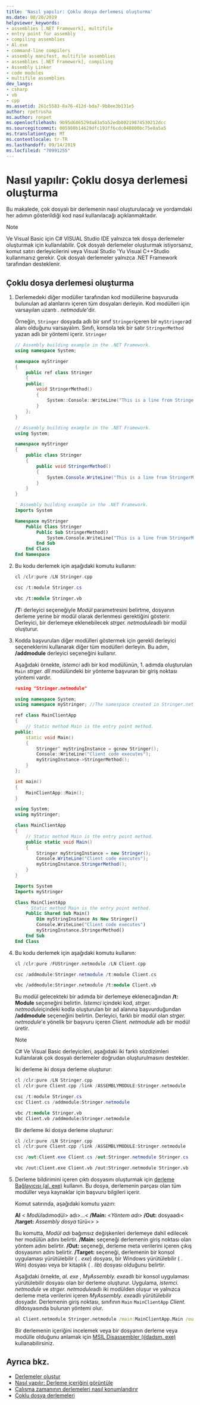 ```yaml
---
title: 'Nasıl yapılır: Çoklu dosya derlemesi oluşturma'
ms.date: 08/20/2019
helpviewer_keywords:
- assemblies [.NET Framework], multifile
- entry point for assembly
- compiling assemblies
- Al.exe
- command-line compilers
- assembly manifest, multifile assemblies
- assemblies [.NET Framework], compiling
- Assembly Linker
- code modules
- multifile assemblies
dev_langs:
- csharp
- vb
- cpp
ms.assetid: 261c5583-8a76-412d-bda7-9b8ee3b131e5
author: rpetrusha
ms.author: ronpet
ms.openlocfilehash: 9b95d686529da83a5a52edb80219874530212dcc
ms.sourcegitcommit: 005980b14629dfc193ff6cdc040800bc75e0a5a5
ms.translationtype: MT
ms.contentlocale: tr-TR
ms.lasthandoff: 09/14/2019
ms.locfileid: "70991255"
---
```

# <a name="how-to-build-a-multifile-assembly"></a>Nasıl yapılır: Çoklu dosya derlemesi oluşturma

Bu makalede, çok dosyalı bir derlemenin nasıl oluşturulacağı ve yordamdaki her adımın gösterildiği kod nasıl kullanılacağı açıklanmaktadır.

> [!NOTE]
> Ve Visual Basic için C# VISUAL Studio IDE yalnızca tek dosya derlemeler oluşturmak için kullanılabilir. Çok dosyalı derlemeler oluşturmak istiyorsanız, komut satırı derleyicilerini veya Visual Studio 'Yu Visual C++Studio kullanmanız gerekir. Çok dosyalı derlemeler yalnızca .NET Framework tarafından desteklenir.

## <a name="create-a-multifile-assembly"></a>Çoklu dosya derlemesi oluşturma

1. Derlemedeki diğer modüller tarafından kod modüllerine başvuruda bulunulan ad alanlarını içeren tüm dosyaları derleyin. Kod modülleri için varsayılan uzantı *. netmodule*'dir.

   Örneğin, `Stringer` dosyada adlı bir sınıf `Stringer`içeren bir `myStringer`ad alanı olduğunu varsayalım. Sınıfı, konsola tek bir satır `StringerMethod` yazan adlı bir yöntemi içerir. `Stringer`

   ```cpp
   // Assembly building example in the .NET Framework.
   using namespace System;

   namespace myStringer
   {
       public ref class Stringer
       {
       public:
           void StringerMethod()
           {
               System::Console::WriteLine("This is a line from StringerMethod.");
           }
       };
   }
   ```

   ```csharp
   // Assembly building example in the .NET Framework.
   using System;

   namespace myStringer
   {
       public class Stringer
       {
           public void StringerMethod()
           {
               System.Console.WriteLine("This is a line from StringerMethod.");
           }
       }
   }
   ```

   ```vb
   ' Assembly building example in the .NET Framework.
   Imports System

   Namespace myStringer
       Public Class Stringer
           Public Sub StringerMethod()
               System.Console.WriteLine("This is a line from StringerMethod.")
           End Sub
       End Class
   End Namespace
   ```

2. Bu kodu derlemek için aşağıdaki komutu kullanın:

   ```cpp
   cl /clr:pure /LN Stringer.cpp
   ```

   ```csharp
   csc /t:module Stringer.cs
   ```

   ```vb
   vbc /t:module Stringer.vb
   ```

   **/T:** derleyici seçeneğiyle *Modül* parametresini belirtme, dosyanın derleme yerine bir modül olarak derlenmesi gerektiğini gösterir. Derleyici, bir derlemeye eklenebilecek *strger. netmodule*adlı bir modül oluşturur.

3. Kodda başvurulan diğer modülleri göstermek için gerekli derleyici seçeneklerini kullanarak diğer tüm modülleri derleyin. Bu adım, **/addmodule** derleyici seçeneğini kullanır.

   Aşağıdaki örnekte, *istemci* adlı bir kod modülünün, 1. adımda oluşturulan `Main` *strger. dll* modülündeki bir yönteme başvuran bir giriş noktası yöntemi vardır.

   ```cpp
   #using "Stringer.netmodule"

   using namespace System;
   using namespace myStringer; //The namespace created in Stringer.netmodule.

   ref class MainClientApp
   {
       // Static method Main is the entry point method.
   public:
       static void Main()
       {
           Stringer^ myStringInstance = gcnew Stringer();
           Console::WriteLine("Client code executes");
           myStringInstance->StringerMethod();
       }
   };

   int main()
   {
       MainClientApp::Main();
   }
   ```

   ```csharp
   using System;
   using myStringer;

   class MainClientApp
   {
       // Static method Main is the entry point method.
       public static void Main()
       {
           Stringer myStringInstance = new Stringer();
           Console.WriteLine("Client code executes");
           myStringInstance.StringerMethod();
       }
   }
   ```

   ```vb
   Imports System
   Imports myStringer

   Class MainClientApp
       ' Static method Main is the entry point method.
       Public Shared Sub Main()
           Dim myStringInstance As New Stringer()
           Console.WriteLine("Client code executes")
           myStringInstance.StringerMethod()
       End Sub
   End Class
   ```

4. Bu kodu derlemek için aşağıdaki komutu kullanın:

   ```cpp
   cl /clr:pure /FUStringer.netmodule /LN Client.cpp
   ```

   ```csharp
   csc /addmodule:Stringer.netmodule /t:module Client.cs
   ```

   ```vb
   vbc /addmodule:Stringer.netmodule /t:module Client.vb
   ```

   Bu modül gelecekteki bir adımda bir derlemeye eklenecağından **/t: Module** seçeneğini belirtin. *İstemci* içindeki kod, *strger. netmodule*içindeki kodla oluşturulan bir ad alanına başvurduğundan **/addmodule** seçeneğini belirtin. Derleyici, farklı bir modül olan *strger. netmodule*'e yönelik bir başvuru içeren *Client. netmodule* adlı bir modül üretir.

   > [!NOTE]
   > C# Ve Visual Basic derleyicileri, aşağıdaki iki farklı sözdizimleri kullanılarak çok dosyalı derlemeler doğrudan oluşturulmasını destekler.
   >
   > İki derleme iki dosya derleme oluşturur:
   >
   >   ```cpp
   >   cl /clr:pure /LN Stringer.cpp
   >   cl /clr:pure Client.cpp /link /ASSEMBLYMODULE:Stringer.netmodule
   >   ```
   >
   >   ```csharp
   >   csc /t:module Stringer.cs
   >   csc Client.cs /addmodule:Stringer.netmodule
   >   ```
   >
   >   ```vb
   >   vbc /t:module Stringer.vb
   >   vbc Client.vb /addmodule:Stringer.netmodule
   >   ```
   >
   > Bir derleme iki dosya derleme oluşturur:
   >
   >   ```cpp
   >   cl /clr:pure /LN Stringer.cpp
   >   cl /clr:pure Client.cpp /link /ASSEMBLYMODULE:Stringer.netmodule
   >   ```
   >
   >   ```csharp
   >   csc /out:Client.exe Client.cs /out:Stringer.netmodule Stringer.cs
   >   ```
   >
   >   ```vb
   >   vbc /out:Client.exe Client.vb /out:Stringer.netmodule Stringer.vb
   >   ```

5. Derleme bildirimini içeren çıktı dosyasını oluşturmak için [derleme Bağlayıcısı (al. exe)](../tools/al-exe-assembly-linker.md) kullanın. Bu dosya, derlemenin parçası olan tüm modüller veya kaynaklar için başvuru bilgileri içerir.

    Komut satırında, aşağıdaki komutu yazın:

    **Al** \< *Modül*adımodül> adı>...\< **/Main:** \<*Yöntem adı*>  **/Out:** dosyaadı\< **/target:** *Assembly dosya* türü\<> >

    Bu komutta, *Modül adı* bağımsız değişkenleri derlemeye dahil edilecek her modülün adını belirtir. **/Main:** seçeneği derlemenin giriş noktası olan yöntem adını belirtir. **/Out:** seçeneği, derleme meta verilerini içeren çıkış dosyasının adını belirtir. **/Target:** seçeneği, derlemenin bir konsol uygulaması yürütülebilir ( *. exe*) dosyası, bir Windows yürütülebilir ( *. Win*) dosyası veya bir kitaplık ( *. lib*) dosyası olduğunu belirtir.

    Aşağıdaki örnekte, *al. exe* , *MyAssembly. exe*adlı bir konsol uygulaması yürütülebilir dosyası olan bir derleme oluşturur. Uygulama, *istemci. netmodule* ve *strger. netmodule*adlı iki modülden oluşur ve yalnızca derleme meta verilerini içeren *MyAssembly. exe*adlı yürütülebilir dosyadır. Derlemenin giriş noktası, sınıfının `Main` `MainClientApp` *Client. dll*dosyasında bulunan yöntemi olur.

    ```cmd
    al Client.netmodule Stringer.netmodule /main:MainClientApp.Main /out:myAssembly.exe /target:exe
    ```

    Bir derlemenin içeriğini incelemek veya bir dosyanın derleme veya modülle olduğunu anlamak için [MSIL Disassembler (ıldadsm. exe)](../tools/ildasm-exe-il-disassembler.md) kullanabilirsiniz.

## <a name="see-also"></a>Ayrıca bkz.

- [Derlemeler oluştur](../../standard/assembly/create.md)
- [Nasıl yapılır: Derleme içeriğini görüntüle](../../standard/assembly/view-contents.md)
- [Çalışma zamanının derlemeleri nasıl konumlandırır](../deployment/how-the-runtime-locates-assemblies.md)
- [Çoklu dosya derlemeleri](multifile-assemblies.md)
